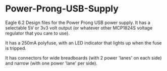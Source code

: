 Power-Prong-USB-Supply
======================

Eagle 6.2 Design files for the Power Prong USB power supply.  It has a selectable 5V or 3v3 volt output (or whatever other MCP1824S voltage regulator that you care to use).  

It has a 250mA polyfuse, with an LED indicator that lights up when the fuse is tripped.

It has connectors for wide breadboards (with 2 power 'lanes' on each side) and narrow (with one power 'lane' per side).
